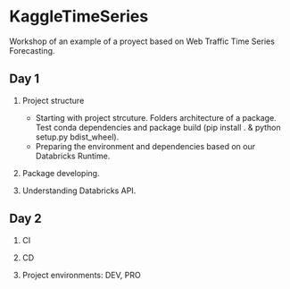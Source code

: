 # KaggleTimeSeries

Workshop of an example of a proyect based on Web Traffic Time Series Forecasting.


## Day 1

1. Project structure

    - Starting with project strcuture. Folders architecture of a package. Test conda dependencies and package build (pip install . &  python setup.py bdist_wheel).
    - Preparing the environment and dependencies based on our Databricks Runtime.

2. Package developing.

3. Understanding Databricks API.

## Day 2

1. CI

2. CD

3. Project environments: DEV, PRO

